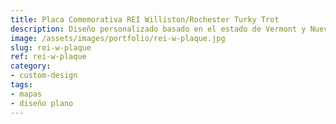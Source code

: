 ```yaml
---
title: Placa Comemorativa REI Williston/Rochester Turky Trot
description: Diseño personalizado basado en el estado de Vermont y Nueva York para la competencia anual Turky Trot entre las tiendas de REI Williston/REI Rochester. La impresión y confección de la placa en madera fue realizado por Building Character VT.
image: /assets/images/portfolio/rei-w-plaque.jpg
slug: rei-w-plaque
ref: rei-w-plaque
category:
- custom-design
tags:
- mapas
- diseño plano
---
```

